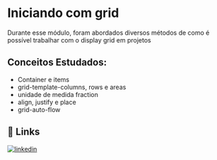
# Iniciando com grid
Durante esse módulo, foram abordados diversos métodos de como é possível trabalhar com o display grid em projetos

## Conceitos Estudados:

- Container e items
- grid-template-columns, rows e areas
- unidade de medida fraction
- align, justify e place
- grid-auto-flow

## 🔗 Links
[![linkedin](https://img.shields.io/badge/linkedin-0A66C2?style=for-the-badge&logo=linkedin&logoColor=white)](https://www.linkedin.com/in/webdevjoao/)


